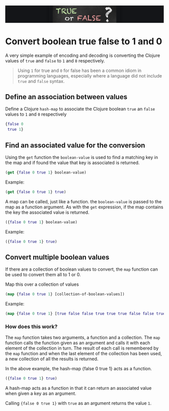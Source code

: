 ![Clojure - Simple projects - Encoding and decoding](/images/simple-projects-encoding-true-false.png)

# Convert boolean true false to 1 and 0
A very simple example of encoding and decoding is converting the Clojure values of `true` and `false` to `1` and `0` respectively.

> Using `1` for true and `0` for false has been a common idiom in programming languages, especially where a language did not include `true` and `false` syntax.

## Define an association between values
Define a Clojure `hash-map` to associate the Clojure boolean `true` an `false` values to `1` and `0` respectively

```clojure
{false 0
 true 1}
```

## Find an associated value for the conversion
Using the `get` function the `boolean-value` is used to find a matching key in the map and if found the value that key is associated is returned.

```clojure
(get {false 0 true 1} boolean-value)
```

Example:

```clojure
(get {false 0 true 1} true)
```

A map can be called, just like a function.  the `boolean-value` is passed to the map as a function argument. As with the `get` expression, if the map contains the key the associated value is returned.

```clojure
({false 0 true 1} boolean-value)
```

Example:

```clojure
({false 0 true 1} true)
```

## Convert multiple boolean values
If there are a collection of boolean values to convert, the `map` function can be used to convert them all to 1 or 0.

Map this over a collection of values

```clojure
(map {false 0 true 1} [collection-of-boolean-values])
```

Example:

```clojure
(map {false 0 true 1} [true false false true true true false false true false true false false true])
```

### How does this work?
The `map` function takes two arguments, a function and a collection.  The `map` function calls the function given as an argument and calls it with each element of the collection in turn.  The result of each call is remembered by the `map` function and when the last element of the collection has been used, a new collection of all the results is returned.

In the above example, the hash-map {false 0 true 1} acts as a function.

```clojure
({false 0 true 1} true)
```

A hash-map acts as a function in that it can return an associated value when given a key as an argument.

Calling `{false 0 true 1}` with `true` as an argument returns the value `1`.
